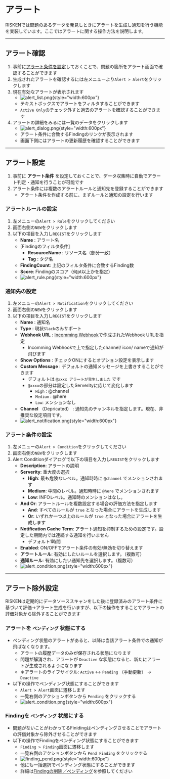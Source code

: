 # アラート
RISKENでは問題のあるデータを発見しときにアラートを生成し通知を行う機能を実装しています。ここではアラートに関する操作方法を説明します。

---

## アラート確認
1. 事前に[アラート条件を設定](#_3)しておくことで、問題の箇所をアラート画面で確認することができます
2. 生成されたアラートを確認するには左メニューより`Alert > Alert`をクリックします
3. 現在有効なアラートが表示されます
    - ![alert_list.png](/img/risken/alert_list.png){style="width:600px"}
    - テキストボックスでアラートをフィルタすることができます
    - `Active Only`のチェック外すと過去のアラートを確認することができます
4. アラートの詳細をみるには一覧のデータをクリックします
    - ![alert_dialog.png](/img/risken/alert_dialog.png){style="width:600px"}
    - アラート条件に合致するFindingのリンクが表示されます
    - 画面下側にはアラートの更新履歴を確認することができます

---


## アラート設定
1. 事前に **アラート条件** を設定しておくことで、データ収集時に自動でアラート判定・通知を行うことが可能です
2. アラート条件には複数のアラートルールと通知先を登録することができます
    - アラート条件を作成する前に、まずルールと通知の設定を行います

### アラートルールの設定
1. 左メニューの`Alert > Rule`をクリックしてください
2. 画面右側の`NEW`をクリックします
3. 以下の項目を入力し`REGIST`をクリックします
    - **Name** : アラート名
    - [Findingのフィルタ条件]
        - **ResourceName** : リソース名（部分一致）
        - **Tag** : タグ名
    - **FindingCount**: 上記のフィルタ条件に合致するFinding数
    - **Score**: Findingのスコア（何pt以上かを指定）
    - ![alert_rule.png](/img/risken/alert_rule.png){style="width:600px"}

### 通知先の設定
1. 左メニューの`Alert > Notification`をクリックしてください
2. 画面右側の`NEW`をクリックします
3. 以下の項目を入力し`REGIST`をクリックします
    - **Name** : 通知名
    - **Type** : 現状`Slack`のみサポート
    - **Webhook URL** : [Incomming Webhook](https://api.slack.com/messaging/webhooks)で作成されたWebhook URLを指定
        - Incomming Webhookで上で指定したchannel/ icon/ nameで通知が飛びます
    - **Show Options** : チェックONにするとオプション設定を表示します
    - **Custom Message** : デフォルトの通知メッセージを上書きすることができます
        - デフォルトは `@xxxx アラートが発生しました` です
        - `@xxxx`の部分は設定したServerityに応じて変化します
            - `High` : @channel
            - `Medium` : @here
            - `Low`: メンションなし
    - **Channel** （Depricated） : 通知先のチャンネルを指定します。現在、非推奨な設定項目です。
    - ![alert_notification.png](/img/risken/alert_notification.png){style="width:600px"}

### アラート条件の設定
1. 左メニューの`Alert > Condition`をクリックしてください
2. 画面右側の`NEW`をクリックします
3. Alert Conditionダイアログで以下の項目を入力し`REGIST`をクリックします
    - **Description**: アラートの説明
    - **Serverity**: 重大度の選択
        - **High**: 最も危険なレベル。通知時時に `@channel` でメンションされます
        - **Medium**: 中間のレベル。通知時時に `@here` でメンションされます
        - **Low**: INFOレベル。通知時のメンションはなし。
    - **And Or**: アラートルールを複数設定する場合の評価方法を指定します
        - **And**: すべてのルールが `true` となった場合にアラートを生成します
        - **Or**: いずれか一つ以上のルールが `true` となった場合にアラートを生成します
    - **Notification Cache Term**: アラート通知を抑制するための設定です。設定した期間内では連続する通知を行いません
        - デフォルト1時間
    - **Enabled**: ON/OFFでアラート条件の有効/無効を切り替えます
    - **アラートルール**: 有効にしたいルールを選択します。（複数可）
    - **通知ルール**: 有効にしたい通知先を選択します。（複数可）
    - ![alert_condition.png](/img/risken/alert_condition.png){style="width:600px"}

---

## アラート除外設定

RISKENは定期的にデータソーススキャンをした後に登録済みのアラート条件に基づいて評価→アラート生成を行いますが、以下の操作をすることでアラートの評価対象から除外することができます

### アラートを `ペンディング` 状態にする
- ペンディング状態のアラートがあると、以降は当該アラート条件での通知が飛ばなくなります。
    - アラートの履歴データのみが保存される状態になります
    - 問題が解消され、アラートが `Deactive` な状態になると、新たにアラートが生成されるようになります
    - ＊アラートのライフサイクル: `Active` <-> `Pending` （手動更新） -> `Deactive`
- 以下の操作でペンディング状態にすることができます
    - `Alert > Alert`画面に遷移します
    - 一覧右側のアクションボタンから `Pending` をクリックする
    - ![alert_condition.png](/img/risken/alert_pend.png){style="width:600px"}

### Findingを `ペンディング` 状態にする
- 問題がないことがわかってるFinidingはペンディングさせることでアラートの評価対象から除外させることができます
- 以下の操作でFindingをペンディング状態にすることができます
    - `Finding > Finding`画面に遷移します
    - 一覧右側のアクションボタンから `Pend Finding` をクリックする
    - ![finding_pend.png](/img/risken/finding_pend.png){style="width:600px"}
    - 他にも一括選択でペンディング状態にすることができます
    - 詳細は[Findingの削除／ペンディング](/risken/finding/#_4)を参照してください

